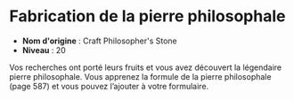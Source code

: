 # Fabrication de la pierre philosophale

 * **Nom d'origine** : Craft Philosopher's Stone
 * **Niveau** : 20


<p>Vos recherches ont porté leurs fruits et vous avez découvert la légendaire pierre philosophale. Vous apprenez la formule de la pierre philosophale (page 587) et vous pouvez l’ajouter à votre formulaire.</p>